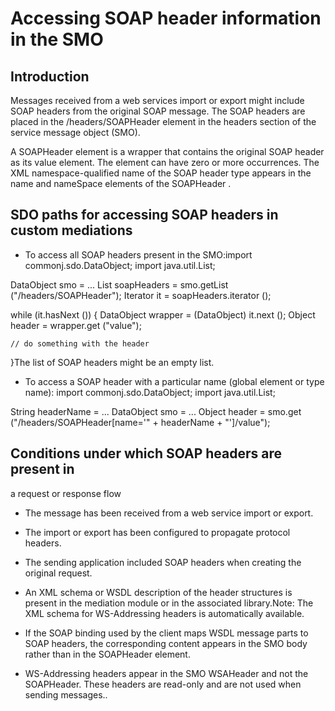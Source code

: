 # Accessing SOAP header information in the SMO

## Introduction

Messages received from a web
services import or export might include
SOAP headers from the original SOAP message. The SOAP headers are
placed in the /headers/SOAPHeader element in
the headers section of the service message object (SMO).

A SOAPHeader element
is a wrapper that contains the original SOAP header as its value element. The element can have zero or more occurrences. The
XML namespace-qualified name of the SOAP header type appears in the name and nameSpace elements
of the SOAPHeader .

## SDO paths for accessing SOAP headers in custom mediations

- To access all SOAP headers present in the SMO:import commonj.sdo.DataObject;
import java.util.List;

DataObject smo = ...
List soapHeaders = smo.getList ("/headers/SOAPHeader");
Iterator it = soapHeaders.iterator ();

while (it.hasNext ())
{
	DataObject wrapper = (DataObject) it.next ();
	Object header = wrapper.get ("value");

	// do something with the header
}The list of SOAP headers might be an empty list.
- To access a SOAP header with a particular name (global element
or type name): import commonj.sdo.DataObject;
import java.util.List;

String headerName = ...
DataObject smo = ...
Object header = smo.get ("/headers/SOAPHeader[name='" + headerName + "']/value");

## Conditions under which SOAP headers are present in
a request or response flow

- The message has been received from a web service import or export.
- The import or export has been configured to
propagate protocol headers.
- The sending application included SOAP headers when creating the
original request.
- An XML schema or WSDL description of the header structures is
present in the mediation module or in the associated
library.Note: The XML schema for WS-Addressing
headers is automatically available.

- If the SOAP binding used by the client maps WSDL message parts
to SOAP headers, the corresponding content appears in the SMO body
rather than in the SOAPHeader element.
- WS-Addressing headers appear in the SMO
WSAHeader and not the SOAPHeader. These headers are read-only and
are not used when sending messages..